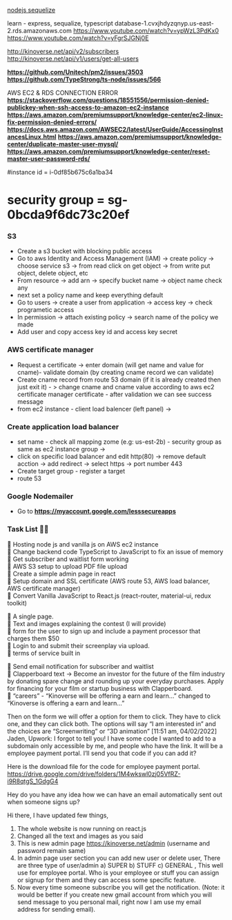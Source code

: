 [nodejs sequelize](https://www.youtube.com/watch?v=0Yu-4_Vj4sU)

learn - express, sequalize, typescript
database-1.cvxjhdyzqnyp.us-east-2.rds.amazonaws.com
https://www.youtube.com/watch?v=ypWzL3PdKx0
https://www.youtube.com/watch?v=yFgrSJGNj0E



http://kinoverse.net/api/v2/subscribers
http://kinoverse.net/api/v1/users/get-all-users



__https://github.com/Unitech/pm2/issues/3503__
__https://github.com/TypeStrong/ts-node/issues/566__


AWS EC2 & RDS CONNECTION ERROR
__https://stackoverflow.com/questions/18551556/permission-denied-publickey-when-ssh-access-to-amazon-ec2-instance__
__https://aws.amazon.com/premiumsupport/knowledge-center/ec2-linux-fix-permission-denied-errors/__
__https://docs.aws.amazon.com/AWSEC2/latest/UserGuide/AccessingInstancesLinux.html__
__https://aws.amazon.com/premiumsupport/knowledge-center/duplicate-master-user-mysql/__
__https://aws.amazon.com/premiumsupport/knowledge-center/reset-master-user-password-rds/__





#instance id =         i-0df85b675c6a1ba34
# security group = sg-0bcda9f6dc73c20ef


### S3 
 - Create a s3 bucket with blocking public access
 - Go to aws Identity and Access Management (IAM) -> create policy -> choose service s3 -> from read click on get object -> from write put object, delete object, etc
 - From resource -> add arn -> specify bucket name -> object name check any
 - next set a policy name and keep everything default
 - Go to users -> create a user from application -> access key -> check programetic access
 - In permission -> attach existing policy -> search name of the policy we made
 - Add user and copy access key id and access key secret




### AWS certificate manager 
- Request a certificate -> enter domain (will get name and value for cname)- validate domain (by creating cname record we can validate)
- Create cname record from route 53 domain (if it is already created then just exit it) - > change cname and cname value according to aws ec2 certificate manager certificate - after validation we can see success message
- from ec2 instance - client load balencer (left panel) -> 

### Create application load balancer
 - set  name - check all mapping zome (e.g: us-est-2b) - security group as same as ec2 instance group -> 
 - click on specific load balancer and edit http(80) -> remove default acction -> add redirect -> select https -> port number 443
 - Create target group - register a target
 - route 53


### Google Nodemailer
 - Go to __https://myaccount.google.com/lesssecureapps__

### Task List 📜📜

 📌 Hosting node js and vanilla js on AWS ec2 instance <br/>
 📌 Change backend code TypeScript to JavaScript to fix an issue of memory <br/>
 📌 Get subscriber and waitlist form working <br/>
 📌 AWS S3 setup to upload PDF file upload <br/>
 📌 Create a simple admin page in react <br/>
 📌 Setup domain and SSL certificate (AWS route 53, AWS load balancer, AWS certificate manager) <br/>
 📌 Convert Vanilla JavaScript to React.js (react-router, material-ui, redux toolkit) <br/>

 📌 A single page. <br/>
 📌 Text and images explaining the contest (I will provide) <br/>
 📌 form for the user to sign up and include a payment processor that charges them $50 <br/>
 📌 Login to and submit their screenplay via upload. <br/>
 📌 terms of service built in <br/>

 
 📌 Send email notification for subscriber and waitlist <br/>
 📌 Clapperboard text -> Become an investor for the future of the film industry by donating spare change and rounding up your everyday purchases. Apply for financing for your film or startup business with Clapperboard. <br/>
 📌 “careers” - “Kinoverse will be offering a earn and learn…” changed to “Kinoverse is offering a earn and learn…” <br/>

Then on the form we will offer a option for them to click. They have to click one, and they can click both. The options will say “I am interested in” and the choices are “Screenwriting” or “3D animation”
[11:51 am, 04/02/2022] Jaden, Upwork: I forgot to tell you! I have some code I wanted to add to a subdomain only accessible by me, and people who have the link. It will be a employee payment portal. 
I’ll send you that code if you can add it?


Here is the download file for the code for employee payment portal.
https://drive.google.com/drive/folders/1M4wkswl0zj05VfRZ-i9R8qtgS_1GdgG4


Hey do you have any idea how we can have an email automatically sent out when someone signs up?




Hi there,
I have updated few things,
 1. The whole website is now running on react.js 
 2. Changed all the text and images as you said
 3. This is new admin page https://kinoverse.net/admin (username and password remain same)
 4. In admin page user section you can add new user or delete user, There are three type of user/admin a) SUPER b) STUFF c) GENERAL , This well use for employee portal. Who is your employee or stuff you can assign or signup for them and they can access some specific feature.
 5. Now every time someone subscribe you will get the notification. (Note: it would be better if you create new gmail account from which you will send message to you personal mail, right now I am use my email address for sending email).